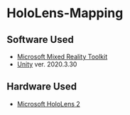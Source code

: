 # HoloLens-Mapping

## Software Used
* [Microsoft Mixed Reality Toolkit](https://learn.microsoft.com/en-us/windows/mixed-reality/mrtk-unity/mrtk3-overview/)
* [Unity](https://unity3d.com/unity/whats-new/2020.3.30) ver. 2020.3.30

## Hardware Used
* [Microsoft HoloLens 2](https://www.microsoft.com/en-us/hololens)
